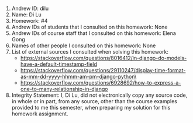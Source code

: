 1) Andrew ID: dilu
2) Name: Di Lu
3) Homework: #4
4) Andrew IDs of students that I consulted on this homework: None
5) Andrew IDs of course staff that I consulted on this homework: Elena Gong
6) Names of other people I consulted on this homework: None
7) List of external sources I consulted when solving this homework:
    * https://stackoverflow.com/questions/8016412/in-django-do-models-have-a-default-timestamp-field
   * https://stackoverflow.com/questions/29110247/display-time-format-as-mm-dd-yyyy-hhmm-am-pm-django-python\
   * https://stackoverflow.com/questions/6928692/how-to-express-a-one-to-many-relationship-in-django
8) Integrity Statement: I, Di Lu, did not electronically copy any
source code, in whole or in part, from any source, other than the course
examples provided to me this semester, when preparing my solution for this
homework assignment.
